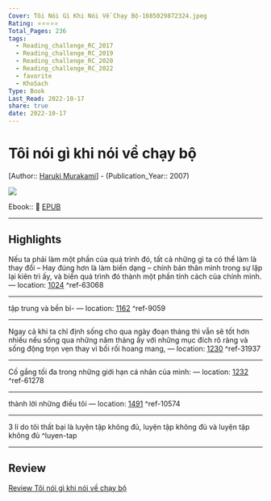 ```yaml
---
Cover: Tôi Nói Gì Khi Nói Về Chạy Bộ-1685029872324.jpeg
Rating: ⭐⭐⭐⭐⭐
Total_Pages: 236
tags:
  - Reading_challenge_RC_2017
  - Reading_challenge_RC_2019
  - Reading_challenge_RC_2020
  - Reading_challenge_RC_2022
  - favorite
  - KhoSach
Type: Book
Last_Read: 2022-10-17
share: true
date: 2022-10-17
---
```


# Tôi nói gì khi nói về chạy bộ
[Author:: [Haruki Murakami](../../Haruki%20Murakami.md)] - (Publication_Year:: 2007)

![](https://i.imgur.com/Cm0TQXv.jpg)


Ebook:: 📘 [EPUB](https://onedrive.live.com/download?resid=E92BC60129512289%21132&authkey=!AAPSuEtaePaU-sM)

---
## Highlights

Nếu ta phải làm một phần của quá trình đó, tất cả những gì ta có thể làm là thay đổi – Hay đúng hơn là làm biến dạng – chính bản thân mình trong sự lặp lại kiên trì ấy, và biến quá trình đó thành một phần tính cách của chính mình. — location: [1024]() ^ref-63068

---
tập trung và bền bỉ- — location: [1162]() ^ref-9059

---
Ngay cả khi ta chỉ định sống cho qua ngày đoạn tháng thì vẫn sẽ tốt hơn nhiều nếu sống qua những năm tháng ấy với những mục đích rõ ràng và sống động trọn vẹn thay vì bối rối hoang mang, — location: [1230]() ^ref-31937

---
Cố gắng tối đa trong những giới hạn cá nhân của mình: — location: [1232]() ^ref-61278

---
thành lời những điều tôi — location: [1491]() ^ref-10574

---
3 lí do tôi thất bại là luyện tập không đủ, luyện tập không đủ và luyện tập không đủ ^luyen-tap

---

## Review
[Review Tôi nói gì khi nói về chạy bộ](./Review%20T%C3%B4i%20n%C3%B3i%20g%C3%AC%20khi%20n%C3%B3i%20v%E1%BB%81%20ch%E1%BA%A1y%20b%E1%BB%99.md)

